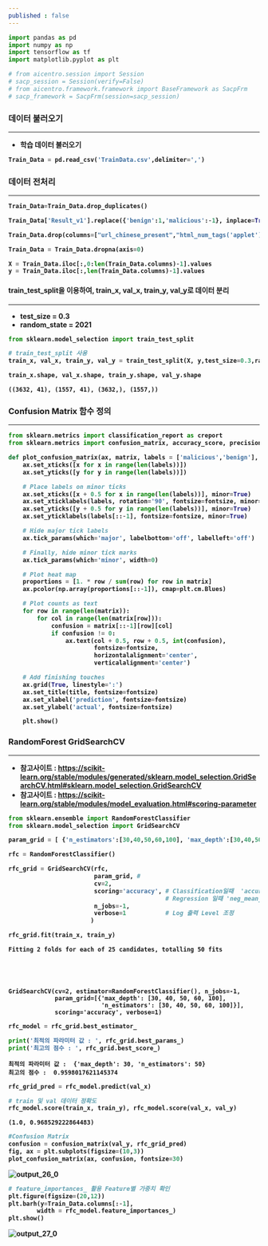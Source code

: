 ```yaml
---
published : false
---
```




```python
import pandas as pd
import numpy as np
import tensorflow as tf
import matplotlib.pyplot as plt

# from aicentro.session import Session
# sacp_session = Session(verify=False)
# from aicentro.framework.framework import BaseFramework as SacpFrm
# sacp_framework = SacpFrm(session=sacp_session)
```

###  <b>데이터 불러오기
---
- 학습 데이터 불러오기


```python
Train_Data = pd.read_csv('TrainData.csv',delimiter=',')
```

### <b>데이터 전처리
---


```python
Train_Data=Train_Data.drop_duplicates()
```


```python
Train_Data['Result_v1'].replace({'benign':1,'malicious':-1}, inplace=True)
```


```python
Train_Data.drop(columns=["url_chinese_present","html_num_tags('applet')"],inplace=True)
```


```python
Train_Data = Train_Data.dropna(axis=0)
```


```python
X = Train_Data.iloc[:,0:len(Train_Data.columns)-1].values
y = Train_Data.iloc[:,len(Train_Data.columns)-1].values
```

#### train_test_split을 이용하여, train_x, val_x, train_y, val_y로 데이터 분리
---

- test_size = 0.3
- random_state = 2021


```python
from sklearn.model_selection import train_test_split
```


```python
# train_test_split 사용
train_x, val_x, train_y, val_y = train_test_split(X, y,test_size=0.3,random_state=2021) 
```


```python
train_x.shape, val_x.shape, train_y.shape, val_y.shape
```




    ((3632, 41), (1557, 41), (3632,), (1557,))



### <b>Confusion Matrix 함수 정의
---


```python
from sklearn.metrics import classification_report as creport
from sklearn.metrics import confusion_matrix, accuracy_score, precision_score, recall_score
```


```python
def plot_confusion_matrix(ax, matrix, labels = ['malicious','benign'], title='Confusion matrix', fontsize=9):
    ax.set_xticks([x for x in range(len(labels))])
    ax.set_yticks([y for y in range(len(labels))])

    # Place labels on minor ticks
    ax.set_xticks([x + 0.5 for x in range(len(labels))], minor=True)
    ax.set_xticklabels(labels, rotation='90', fontsize=fontsize, minor=True)
    ax.set_yticks([y + 0.5 for y in range(len(labels))], minor=True)
    ax.set_yticklabels(labels[::-1], fontsize=fontsize, minor=True)

    # Hide major tick labels
    ax.tick_params(which='major', labelbottom='off', labelleft='off')

    # Finally, hide minor tick marks
    ax.tick_params(which='minor', width=0)

    # Plot heat map
    proportions = [1. * row / sum(row) for row in matrix]
    ax.pcolor(np.array(proportions[::-1]), cmap=plt.cm.Blues)

    # Plot counts as text
    for row in range(len(matrix)):
        for col in range(len(matrix[row])):
            confusion = matrix[::-1][row][col]
            if confusion != 0:
                ax.text(col + 0.5, row + 0.5, int(confusion),
                        fontsize=fontsize,
                        horizontalalignment='center',
                        verticalalignment='center')

    # Add finishing touches
    ax.grid(True, linestyle=':')
    ax.set_title(title, fontsize=fontsize)
    ax.set_xlabel('prediction', fontsize=fontsize)
    ax.set_ylabel('actual', fontsize=fontsize)

    plt.show()
```

### <b>RandomForest GridSearchCV
---
 - 참고사이트 : https://scikit-learn.org/stable/modules/generated/sklearn.model_selection.GridSearchCV.html#sklearn.model_selection.GridSearchCV
 - 참고사이트 : https://scikit-learn.org/stable/modules/model_evaluation.html#scoring-parameter


```python
from sklearn.ensemble import RandomForestClassifier
from sklearn.model_selection import GridSearchCV
```


```python
param_grid = [ {'n_estimators':[30,40,50,60,100], 'max_depth':[30,40,50,60,100]}]
```


```python
rfc = RandomForestClassifier()
```


```python
rfc_grid = GridSearchCV(rfc, 
                        param_grid, # 
                        cv=2, 
                        scoring='accuracy', # Classification일때  'accuracy','f1' ...
                                            # Regression 일때 'neg_mean_squared_error','r2'...
                        n_jobs=-1,          
                        verbose=1           # Log 출력 Level 조정
                       )
```


```python
rfc_grid.fit(train_x, train_y)
```

    Fitting 2 folds for each of 25 candidates, totalling 50 fits





    GridSearchCV(cv=2, estimator=RandomForestClassifier(), n_jobs=-1,
                 param_grid=[{'max_depth': [30, 40, 50, 60, 100],
                              'n_estimators': [30, 40, 50, 60, 100]}],
                 scoring='accuracy', verbose=1)




```python
rfc_model = rfc_grid.best_estimator_
```


```python
print('최적의 파라미터 값 : ', rfc_grid.best_params_)
print('최고의 점수 : ', rfc_grid.best_score_)
```

    최적의 파라미터 값 :  {'max_depth': 30, 'n_estimators': 50}
    최고의 점수 :  0.9598017621145374



```python
rfc_grid_pred = rfc_model.predict(val_x)
```


```python
# train 및 val 데이터 정확도
rfc_model.score(train_x, train_y), rfc_model.score(val_x, val_y)
```




    (1.0, 0.968529222864483)




```python
#Confusion Matrix
confusion = confusion_matrix(val_y, rfc_grid_pred)
fig, ax = plt.subplots(figsize=(10,3))
plot_confusion_matrix(ax, confusion, fontsize=30)
```


    
![output_26_0](https://github.com/bbbbros/bbbbros.github.io/assets/161530952/5aa0d3dc-0dec-4345-99f1-239e87f25ec5)



```python
# feature_importances_ 활용 Feature별 가중치 확인
plt.figure(figsize=(20,12))
plt.barh(y=Train_Data.columns[:-1],
        width = rfc_model.feature_importances_)
plt.show()
```


    
![output_27_0](https://github.com/bbbbros/bbbbros.github.io/assets/161530952/460b2b1f-000a-4453-a993-19237aadfe2d)



```python

```
